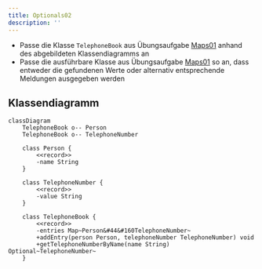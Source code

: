 ```yaml
---
title: Optionals02
description: ''
---
```


- Passe die Klasse `TelephoneBook` aus Übungsaufgabe [Maps01](../maps/maps01) anhand des abgebildeten Klassendiagramms an
- Passe die ausführbare Klasse aus Übungsaufgabe [Maps01](../maps/maps01) so an, dass entweder die gefundenen Werte oder alternativ entsprechende Meldungen ausgegeben werden

## Klassendiagramm

```mermaid
classDiagram
    TelephoneBook o-- Person
    TelephoneBook o-- TelephoneNumber

    class Person {
        <<record>>
        -name String
    }

    class TelephoneNumber {
        <<record>>
        -value String
    }

    class TelephoneBook {
        <<record>>
        -entries Map~Person&#44&#160TelephoneNumber~
        +addEntry(person Person, telephoneNumber TelephoneNumber) void
        +getTelephoneNumberByName(name String) Optional~TelephoneNumber~
    }
```
